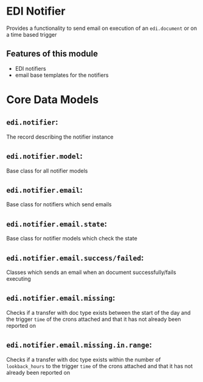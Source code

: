 # EDI Notifier

Provides a functionality to send email on execution of an `edi.document` or on a
time based trigger

## Features of this module

- EDI notifiers
- email base templates for the notifiers

# Core Data Models

## `edi.notifier`:

The record describing the notifier instance

## `edi.notifier.model`:

Base class for all notifier models

## `edi.notifier.email`:

Base class for notifiers which send emails

## `edi.notifier.email.state`:

Base class for notifier models which check the state

## `edi.notifier.email.success/failed`:

Classes which sends an email when an document successfully/fails executing

## `edi.notifier.email.missing`:

Checks if a transfer with doc type exists between the start of the day and the trigger `time` of the crons attached and that it has not already been reported on

## `edi.notifier.email.missing.in.range`:

Checks if a transfer with doc type exists within the number of `lookback_hours` to
the trigger `time` of the crons attached and that it has not already been reported on
